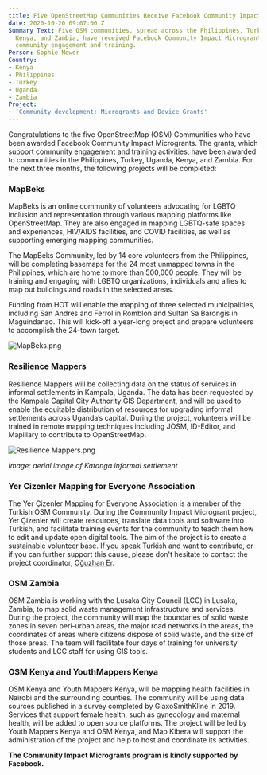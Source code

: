 ```yaml
---
title: Five OpenStreetMap Communities Receive Facebook Community Impact Microgrants
date: 2020-10-20 09:07:00 Z
Summary Text: Five OSM communities, spread across the Philippines, Turkey, Uganda,
  Kenya, and Zambia, have received Facebook Community Impact Microgrants to support
  community engagement and training.
Person: Sophie Mower
Country:
- Kenya
- Philippines
- Turkey
- Uganda
- Zambia
Project:
- 'Community development: Microgrants and Device Grants'
---
```


Congratulations to the five OpenStreetMap (OSM) Communities who have been awarded Facebook Community Impact Microgrants. The grants, which support community engagement and training activities, have been awarded to communities in the Philippines, Turkey, Uganda, Kenya, and Zambia. For the next three months, the following projects will be completed: 

### MapBeks 
MapBeks is an online community of volunteers advocating for LGBTQ inclusion and representation through various mapping platforms like OpenStreetMap. They are also engaged in mapping LGBTQ-safe spaces and experiences, HIV/AIDS facilities, and COVID facilities, as well as supporting emerging mapping communities. 

The MapBeks Community, led by 14 core volunteers from the Philippines, will be completing basemaps for the 24 most unmapped towns in the Philippines, which are home to more than 500,000 people. They will be training and engaging with LGBTQ organizations, individuals and allies to map out buildings and roads in the selected areas. 

Funding from HOT will enable the mapping of three selected municipalities, including San Andres and Ferrol in Romblon and Sultan Sa Barongis in Maguindanao. This will kick-off a year-long project and prepare volunteers to accomplish the 24-town target.

![MapBeks.png](/uploads/MapBeks.png)

### [Resilience Mappers](https://www.facebook.com/RMappers/)
Resilience Mappers will be collecting data on the status of services in informal settlements in Kampala, Uganda. The data has been requested by the Kampala Capital City Authority GIS Department, and will be used to enable the equitable distribution of resources for upgrading informal settlements across Uganda’s capital. During the project, volunteers will be trained in remote mapping techniques including JOSM, ID-Editor, and Mapillary to contribute to OpenStreetMap.

![Resilience Mappers.png](/uploads/Resilience%20Mappers.png)

*Image: aerial image of Katanga informal settlement*

### Yer Cizenler Mapping for Everyone Association 
The Yer Çizenler Mapping for Everyone Association is a member of the Turkish OSM Community. During the Community Impact Microgrant project, Yer Çizenler will create resources, translate data tools and software into Turkish, and facilitate training events for the community to teach them how to edit and update open digital tools. The aim of the project is to create a sustainable volunteer base. If you speak Turkish and want to contribute, or if you can further support this cause, please don't hesitate to contact the project coordinator, [Oğuzhan Er](mailto:oguzhan.er@yercizenler.org). 

### OSM Zambia 
OSM Zambia is working with the Lusaka City Council (LCC) in Lusaka, Zambia, to map solid waste management infrastructure and services. During the project, the community will map the boundaries of solid waste zones in seven peri-urban areas, the major road networks in the areas, the coordinates of areas where citizens dispose of solid waste, and the size of those areas. The team will facilitate four days of training for university students and LCC staff for using GIS tools. 

### OSM Kenya and YouthMappers Kenya  
OSM Kenya and Youth Mappers Kenya, will be mapping health facilities in Nairobi and the surrounding counties. The community will be using data sources published in a survey completed by GlaxoSmithKline in 2019. Services that support female health, such as gynecology and maternal health, will be added to open source platforms. The project will be led by Youth Mappers Kenya and OSM Kenya, and Map Kibera will support the administration of the project and help to host and coordinate its activities. 

**The Community Impact Microgrants program is kindly supported by Facebook.**
